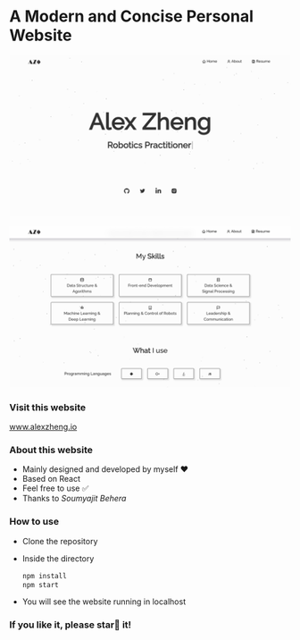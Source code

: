 # A Modern and Concise Personal Website 

![homepage](Images/homepage.png)

![About](Images/About.png)
### Visit this website
www.alexzheng.io

### About this website

- Mainly designed and developed by myself ❤️
- Based on React 
- Feel free to use ✅
- Thanks to *Soumyajit Behera*



### How to use 

- Clone the repository

- Inside the directory

  ```
  npm install
  npm start
  ```

- You will see the website running  in localhost 



### If you like it, please star🌟 it!
